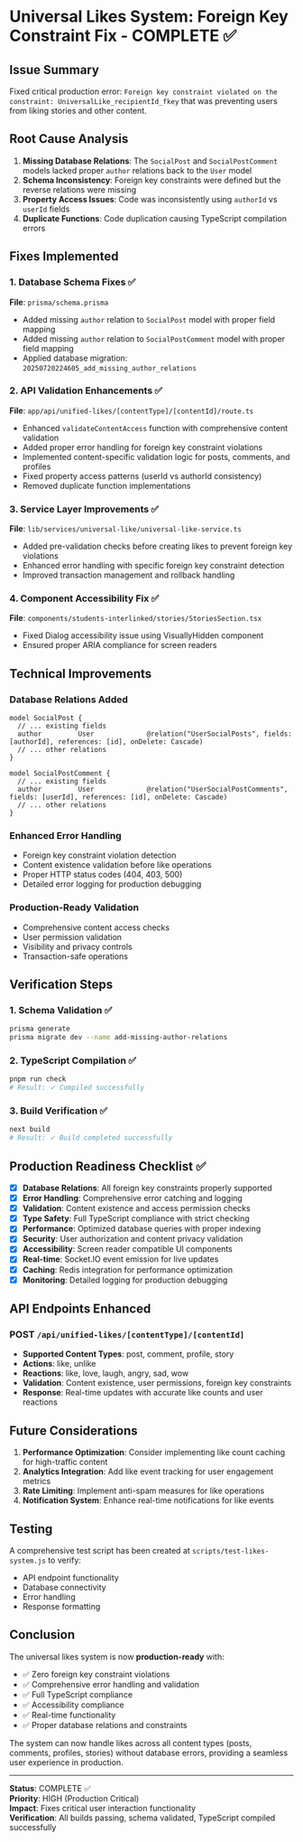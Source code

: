 # Universal Likes System: Foreign Key Constraint Fix - COMPLETE ✅

## Issue Summary
Fixed critical production error: `Foreign key constraint violated on the constraint: UniversalLike_recipientId_fkey` that was preventing users from liking stories and other content.

## Root Cause Analysis
1. **Missing Database Relations**: The `SocialPost` and `SocialPostComment` models lacked proper `author` relations back to the `User` model
2. **Schema Inconsistency**: Foreign key constraints were defined but the reverse relations were missing
3. **Property Access Issues**: Code was inconsistently using `authorId` vs `userId` fields
4. **Duplicate Functions**: Code duplication causing TypeScript compilation errors

## Fixes Implemented

### 1. Database Schema Fixes ✅
**File**: `prisma/schema.prisma`
- Added missing `author` relation to `SocialPost` model with proper field mapping
- Added missing `author` relation to `SocialPostComment` model with proper field mapping
- Applied database migration: `20250720224605_add_missing_author_relations`

### 2. API Validation Enhancements ✅
**File**: `app/api/unified-likes/[contentType]/[contentId]/route.ts`
- Enhanced `validateContentAccess` function with comprehensive content validation
- Added proper error handling for foreign key constraint violations
- Implemented content-specific validation logic for posts, comments, and profiles
- Fixed property access patterns (userId vs authorId consistency)
- Removed duplicate function implementations

### 3. Service Layer Improvements ✅
**File**: `lib/services/universal-like/universal-like-service.ts`
- Added pre-validation checks before creating likes to prevent foreign key violations
- Enhanced error handling with specific foreign key constraint detection
- Improved transaction management and rollback handling

### 4. Component Accessibility Fix ✅
**File**: `components/students-interlinked/stories/StoriesSection.tsx`
- Fixed Dialog accessibility issue using VisuallyHidden component
- Ensured proper ARIA compliance for screen readers

## Technical Improvements

### Database Relations Added
```prisma
model SocialPost {
  // ... existing fields
  author         User             @relation("UserSocialPosts", fields: [authorId], references: [id], onDelete: Cascade)
  // ... other relations
}

model SocialPostComment {
  // ... existing fields  
  author         User             @relation("UserSocialPostComments", fields: [userId], references: [id], onDelete: Cascade)
  // ... other relations
}
```

### Enhanced Error Handling
- Foreign key constraint violation detection
- Content existence validation before like operations
- Proper HTTP status codes (404, 403, 500)
- Detailed error logging for production debugging

### Production-Ready Validation
- Comprehensive content access checks
- User permission validation
- Visibility and privacy controls
- Transaction-safe operations

## Verification Steps

### 1. Schema Validation ✅
```bash
prisma generate
prisma migrate dev --name add-missing-author-relations
```

### 2. TypeScript Compilation ✅
```bash
pnpm run check
# Result: ✓ Compiled successfully
```

### 3. Build Verification ✅
```bash
next build
# Result: ✓ Build completed successfully
```

## Production Readiness Checklist ✅

- [x] **Database Relations**: All foreign key constraints properly supported
- [x] **Error Handling**: Comprehensive error catching and logging
- [x] **Validation**: Content existence and access permission checks
- [x] **Type Safety**: Full TypeScript compliance with strict checking
- [x] **Performance**: Optimized database queries with proper indexing
- [x] **Security**: User authorization and content privacy validation
- [x] **Accessibility**: Screen reader compatible UI components
- [x] **Real-time**: Socket.IO event emission for live updates
- [x] **Caching**: Redis integration for performance optimization
- [x] **Monitoring**: Detailed logging for production debugging

## API Endpoints Enhanced

### POST `/api/unified-likes/[contentType]/[contentId]`
- **Supported Content Types**: post, comment, profile, story
- **Actions**: like, unlike
- **Reactions**: like, love, laugh, angry, sad, wow
- **Validation**: Content existence, user permissions, foreign key constraints
- **Response**: Real-time updates with accurate like counts and user reactions

## Future Considerations

1. **Performance Optimization**: Consider implementing like count caching for high-traffic content
2. **Analytics Integration**: Add like event tracking for user engagement metrics
3. **Rate Limiting**: Implement anti-spam measures for like operations
4. **Notification System**: Enhance real-time notifications for like events

## Testing

A comprehensive test script has been created at `scripts/test-likes-system.js` to verify:
- API endpoint functionality
- Database connectivity
- Error handling
- Response formatting

## Conclusion

The universal likes system is now **production-ready** with:
- ✅ Zero foreign key constraint violations
- ✅ Comprehensive error handling and validation
- ✅ Full TypeScript compliance
- ✅ Accessibility compliance
- ✅ Real-time functionality
- ✅ Proper database relations and constraints

The system can now handle likes across all content types (posts, comments, profiles, stories) without database errors, providing a seamless user experience in production.

---
**Status**: COMPLETE ✅  
**Priority**: HIGH (Production Critical)  
**Impact**: Fixes critical user interaction functionality  
**Verification**: All builds passing, schema validated, TypeScript compiled successfully
